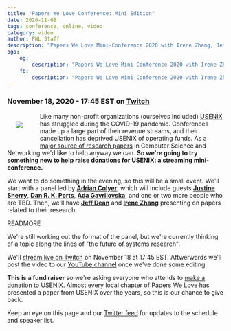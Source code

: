 ```yaml
---
title: "Papers We Love Conference: Mini Edition"
date: 2020-11-08
tags: conference, online, video
category: video
author: PWL Staff
description: "Papers We Love Mini-Conference 2020 with Irene Zhang, Jeff Dean, Adrian Colyer and more!"
ogp:
    og:
        description: "Papers We Love Mini-Conference 2020 with Irene Zhang, Jeff Dean, Adrian Colyer and more!"
    fb:
        description: "Papers We Love Mini-Conference 2020 with Irene Zhang, Jeff Dean, Adrian Colyer and more!"
---
```


### November 18, 2020 - 17:45 EST on [Twitch](https://www.twitch.tv/paperswelove)

<a href="https://connect.clickandpledge.com/w/Form/a9f96acc-aa05-4c52-a9b4-e12ab505abdf"><img src="https://www.usenix.org/sites/all/themes/custom/cotija/images/logo.svg" style="padding: 20px; float: left; margin: 0 20px 20px 0" /></a>Like many non-profit organizations (ourselves included) [USENIX](https://www.usenix.org/) has struggled during the COVID-19 pandemic. Conferences made up a large part of their revenue streams, and their cancellation has deprived USENIX of operating funds. As a [major source of research papers](https://www.usenix.org/publications) in Computer Science and Networking we'd like to help anyway we can. **So we're going to try something new to help raise donations for USENIX: a streaming mini-conference.**

We want to do something in the evening, so this will be a small event. We'll start with a panel led by **[Adrian Colyer](https://blog.acolyer.org/)**, which will include guests **[Justine Sherry](https://www.justinesherry.com/)**, **[Dan R. K. Ports](https://drkp.net/)**, **[Ada Gavrilovska](https://www.cc.gatech.edu/home/ada/)**, and one or two more people who are TBD. Then, we'll have **[Jeff Dean](https://research.google/people/jeff/)** and **[Irene Zhang](https://irenezhang.net/)** presenting on papers related to their research. 

READMORE

We're still working out the format of the panel, but we're currently thinking of a topic along the lines of "the future of systems research".

We'll [stream live on Twitch](https://www.twitch.tv/paperswelove) on November 18 at 17:45 EST. Aftwerwards we'll post the video to our [YouTube channel](https://www.youtube.com/user/PapersWeLove) once we've done some editing.

**This is a fund raiser** so we're asking everyone who attends to [make a donation to USENIX](https://connect.clickandpledge.com/w/Form/a9f96acc-aa05-4c52-a9b4-e12ab505abdf). Almost every local chapter of Papers We Love has presented a paper from USENIX over the years, so this is our chance to give back.

Keep an eye on this page and our [Twitter feed](https://twitter.com/papers_we_love/) for updates to the schedule and speaker list.
